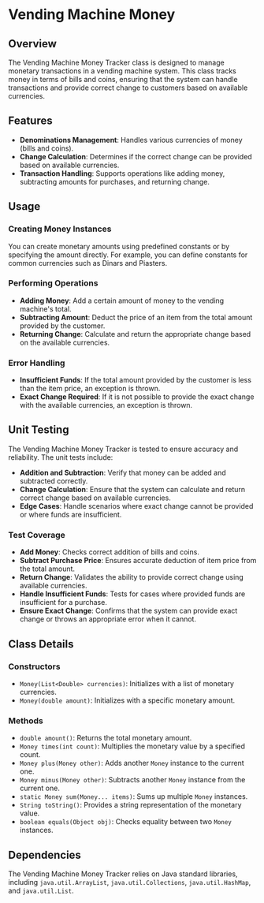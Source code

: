 # Vending Machine Money 

## Overview

The Vending Machine Money Tracker class is designed to manage monetary transactions in a vending machine system. This class tracks money in terms of bills and coins, ensuring that the system can handle transactions and provide correct change to customers based on available currencies.

## Features

- **Denominations Management**: Handles various currencies of money (bills and coins).
- **Change Calculation**: Determines if the correct change can be provided based on available currencies.
- **Transaction Handling**: Supports operations like adding money, subtracting amounts for purchases, and returning change.

## Usage

### Creating Money Instances

You can create monetary amounts using predefined constants or by specifying the amount directly. For example, you can define constants for common currencies such as Dinars and Piasters.

### Performing Operations

- **Adding Money**: Add a certain amount of money to the vending machine's total.
- **Subtracting Amount**: Deduct the price of an item from the total amount provided by the customer.
- **Returning Change**: Calculate and return the appropriate change based on the available currencies.

### Error Handling

- **Insufficient Funds**: If the total amount provided by the customer is less than the item price, an exception is thrown.
- **Exact Change Required**: If it is not possible to provide the exact change with the available currencies, an exception is thrown.

## Unit Testing

The Vending Machine Money Tracker is tested to ensure accuracy and reliability. The unit tests include:

- **Addition and Subtraction**: Verify that money can be added and subtracted correctly.
- **Change Calculation**: Ensure that the system can calculate and return correct change based on available currencies.
- **Edge Cases**: Handle scenarios where exact change cannot be provided or where funds are insufficient.

### Test Coverage

- **Add Money**: Checks correct addition of bills and coins.
- **Subtract Purchase Price**: Ensures accurate deduction of item price from the total amount.
- **Return Change**: Validates the ability to provide correct change using available currencies.
- **Handle Insufficient Funds**: Tests for cases where provided funds are insufficient for a purchase.
- **Ensure Exact Change**: Confirms that the system can provide exact change or throws an appropriate error when it cannot.

## Class Details

### Constructors

- `Money(List<Double> currencies)`: Initializes with a list of monetary currencies.
- `Money(double amount)`: Initializes with a specific monetary amount.

### Methods

- `double amount()`: Returns the total monetary amount.
- `Money times(int count)`: Multiplies the monetary value by a specified count.
- `Money plus(Money other)`: Adds another `Money` instance to the current one.
- `Money minus(Money other)`: Subtracts another `Money` instance from the current one.
- `static Money sum(Money... items)`: Sums up multiple `Money` instances.
- `String toString()`: Provides a string representation of the monetary value.
- `boolean equals(Object obj)`: Checks equality between two `Money` instances.

## Dependencies

The Vending Machine Money Tracker relies on Java standard libraries, including `java.util.ArrayList`, `java.util.Collections`, `java.util.HashMap`, and `java.util.List`.



